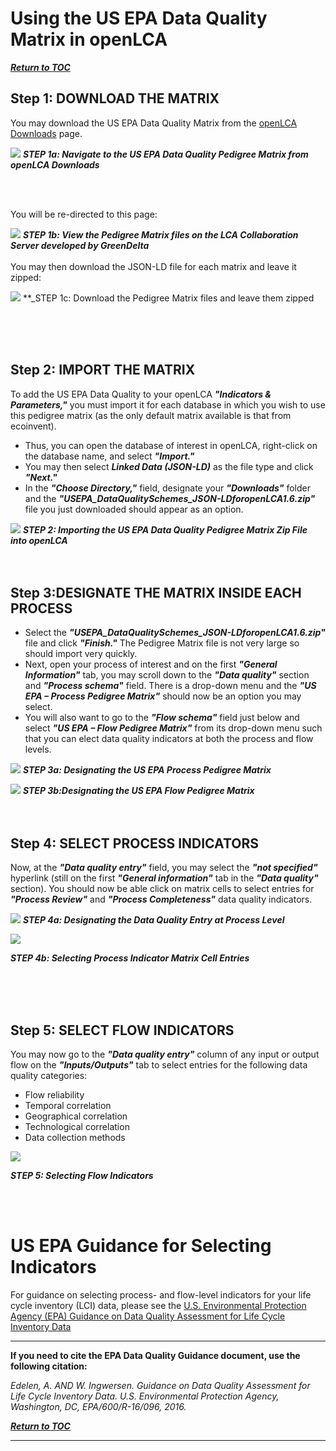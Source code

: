 # Using the US EPA Data Quality Matrix in openLCA

[**_Return to TOC_**](../00-sub-handbook-landing.md)

## Step 1: DOWNLOAD THE MATRIX

You may download the US EPA Data Quality Matrix from the [openLCA Downloads](https://www.openlca.org/download/) page.

![](https://github.com/uslci-admin/uslci-content/blob/dev/images/1_openLCA_Downloads_Page_EPA_DQ_Matrix.png)
**_STEP 1a: Navigate to the US EPA Data Quality Pedigree Matrix from openLCA Downloads_**

<br>
<br>

You will be re-directed to this page:


![](https://github.com/uslci-admin/uslci-content/blob/dev/images/EPA%20Matrix%20-%20GD%20CS%20Redirect%20Page.png)
**_STEP 1b: View the Pedigree Matrix files on the LCA Collaboration Server developed by GreenDelta_**
<br>
<br>
You may then download the JSON-LD file for each matrix and leave it zipped:

![](https://github.com/uslci-admin/uslci-content/blob/dev/images/EPA%20Pedigree%20Matrix%20Download.png)
**_STEP 1c: Download the Pedigree Matrix files and leave them zipped


<br>
<br>
<br>

## Step 2: IMPORT THE MATRIX

To add the US EPA Data Quality to your openLCA **_"Indicators & Parameters,"_** you must import it for each database in which you wish to use this pedigree matrix (as the only default matrix available is that from ecoinvent). 
* Thus, you can open the database of interest in openLCA, right-click on the database name, and select **_"Import."_** 
* You may then select **_Linked Data (JSON-LD)_** as the file type and click **_"Next."_** 
* In the **_"Choose Directory,"_** field, designate your **_"Downloads"_** folder and the **_"USEPA\_DataQualitySchemes\_JSON-LDforopenLCA1.6.zip"_** file you just downloaded should appear as an option.

![](https://github.com/uslci-admin/uslci-content/blob/dev/images/EPA%20Matrix%20-%20olca%20import.png)
**_STEP 2: Importing the US EPA Data Quality Pedigree Matrix Zip File into openLCA_**
<br>
<br>
<br>

## Step 3:DESIGNATE THE MATRIX INSIDE EACH PROCESS

* Select the **_"USEPA\_DataQualitySchemes\_JSON-LDforopenLCA1.6.zip"_** file and click **_"Finish."_** The Pedigree Matrix file is not very large so should import very quickly. 
* Next, open your process of interest and on the first **_"General Information"_** tab, you may scroll down to the **_"Data quality"_** section and **_"Process schema"_** field. There is a drop-down menu and the **_"US EPA – Process Pedigree Matrix"_** should now be an option you may select. 
* You will also want to go to the **_"Flow schema"_** field just below and select **_"US EPA – Flow Pedigree Matrix"_** from its drop-down menu such that you can elect data quality indicators at both the process and flow levels.

![](https://github.com/uslci-admin/uslci-content/blob/dev/images/3a_Select_Process_Matrix.png)
**_STEP 3a: Designating the US EPA Process Pedigree Matrix_**
<br>

![](https://github.com/uslci-admin/uslci-content/blob/dev/images/3a_Select_Process_Matrix.png)
**_STEP 3b:Designating the US EPA Flow Pedigree Matrix_**
<br>
<br>
<br>


## Step 4: SELECT PROCESS INDICATORS

Now, at the **_"Data quality entry"_** field, you may select the **_"not specified"_** hyperlink (still on the first **_"General information"_** tab in the **_"Data quality"_** section). You should now be able click on matrix cells to select entries for **_"Process Review"_** and **_"Process Completeness"_** data quality indicators.

![](https://github.com/uslci-admin/uslci-content/blob/dev/images/4a_Designate_DQ_Entry.png)
**_STEP 4a: Designating the Data Quality Entry at Process Level_**
<br>


![](https://github.com/uslci-admin/uslci-content/blob/dev/images/4b_Select_Process_Indicators.png)

**_STEP 4b: Selecting Process Indicator Matrix Cell Entries_**

<br>
<br>
<br>


## Step 5: SELECT FLOW INDICATORS

You may now go to the **_"Data quality entry"_** column of any input or output flow on the **_"Inputs/Outputs"_** tab to select entries for the following data quality categories:

- Flow reliability
- Temporal correlation
- Geographical correlation
- Technological correlation
- Data collection methods


![](https://github.com/uslci-admin/uslci-content/blob/dev/images/5_Select_Flow_Indicators.png)

**_STEP 5: Selecting Flow Indicators_**

<br>
<br>

# US EPA Guidance for Selecting Indicators

For guidance on selecting process- and flow-level indicators for your life cycle inventory (LCI) data, please see the [U.S. Environmental Protection Agency (EPA) Guidance on Data Quality Assessment for Life Cycle Inventory Data](https://cfpub.epa.gov/si/si\_public\_record\_report.cfm?Lab=NRMRL&amp;dirEntryId=321834)

---
**If you need to cite the EPA Data Quality Guidance document, use the following citation:**

_Edelen, A. AND W. Ingwersen. Guidance on Data Quality Assessment for Life Cycle Inventory Data. U.S. Environmental Protection Agency, Washington, DC, EPA/600/R-16/096, 2016._

[**_Return to TOC_**](../00-sub-handbook-landing.md)


---
